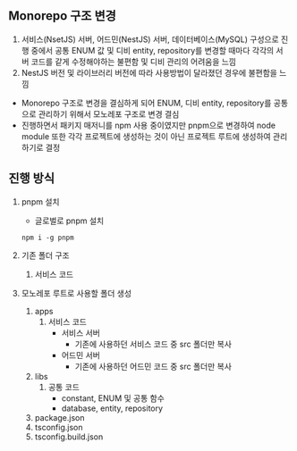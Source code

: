 

## Monorepo 구조 변경 

1. 서비스(NsetJS) 서버, 어드민(NestJS) 서버, 데이터베이스(MySQL) 구성으로 진행 중에서 공통 ENUM 값 및 디비 entity, repository를 변경할 때마다 각각의 서버 코드를 같게 수정해야하는 불편함 및 디비 관리의 어려움을 느낌
2. NestJS 버전 및 라이브러리 버전에 따라 사용방법이 달라졌던 경우에 불편함을 느낌

- Monorepo 구조로 변경을 결심하게 되어 ENUM, 디비 entity, repository를 공통으로 관리하기 위해서 모노레포 구조로 변경 결심
- 진행하면서 패키지 매저니를 npm 사용 중이였지만 pnpm으로 변경하여 node module 또한 각각 프로젝트에 생성하는 것이 아닌 프로젝트 루트에 생성하여 관리하기로 결정

## 진행 방식

1. pnpm 설치
   - 글로벌로 pnpm 설치
    ```
    npm i -g pnpm
    ```
   
1. 기존 폴더 구조
   1. 서비스 코드
   

1. 모노레포 루트로 사용할 폴더 생성
   1. apps
      1. 서비스 코드
         - 서비스 서버
           - 기존에 사용하던 서비스 코드 중 src 폴더만 복사
         - 어드민 서버
           - 기존에 사용하던 어드민 코드 중 src 폴더만 복사
   2. libs
      1. 공통 코드
         - constant, ENUM 및 공통 함수
         - database, entity, repository
   3. package.json
   4. tsconfig.json
   5. tsconfig.build.json
